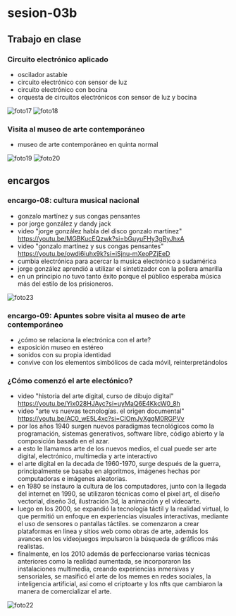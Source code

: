 # sesion-03b

## Trabajo en clase

### Circuito electrónico aplicado

- oscilador astable
- circuito electrónico con sensor de luz
- circuito electrónico con bocina
- orquesta de circuitos electrónicos con sensor de luz y bocina

![foto17](https://github.com/user-attachments/assets/a229eff2-9730-4c44-90d8-b20370cc8680)
![foto18](https://github.com/user-attachments/assets/251fa9e9-4619-494f-a632-ad9c42afed2a)

### Visita al museo de arte contemporáneo

- museo de arte contemporáneo en quinta normal

![foto19](https://github.com/user-attachments/assets/31c52a92-ea47-4b32-ba07-a9b23b5ed794)
![foto20](https://github.com/user-attachments/assets/e1725458-b276-4181-9756-b477db835a50)

## encargos

### encargo-08: cultura musical nacional

- gonzalo martínez y sus congas pensantes
- por jorge gonzález y dandy jack
- video "jorge gonzález habla del disco gonzalo martínez" <https://youtu.be/MGBKucEQzwk?si=bGuyuFHy3gRyJhxA>
- video "gonzalo martínez y sus congas pensantes" <https://youtu.be/owdi6iuhx9k?si=iSjnu-mXeoPZjEeD>
- cumbia electrónica para acercar la musica electrónico a sudamérica
- jorge gonzález aprendió a utilizar el sintetizador con la pollera amarilla
- en un principio no tuvo tanto éxito porque el público esperaba música más del estilo de los prisioneros.

![foto23](https://github.com/user-attachments/assets/12a8a261-94ed-46ee-937b-19d2443d4a4f)

### encargo-09: Apuntes sobre visita al museo de arte contemporáneo

- ¿cómo se relaciona la electrónica con el arte?
- exposición museo en estéreo
- sonidos con su propia identidad
- convive con los elementos simbólicos de cada móvil, reinterpretándolos

### ¿Cómo comenzó el arte electónico?

- video "historia del arte digital, curso de dibujo digital" <https://youtu.be/Yix028HJAyc?si=uyMaQ6E4KkcW0_8h>
- video "arte vs nuevas tecnologías. el origen documental" <https://youtu.be/AC0_wE5L4xc?si=ClOmJyXgqM0RGPVv>
- por los años 1940 surgen nuevos paradigmas tecnológicos como la programación, sistemas generativos, software libre, código abierto y la composición basada en el azar.
- a esto le llamamos arte de los nuevos medios, el cual puede ser arte digital, electrónico, multimedia y arte interactivo
- el arte digital en la decada de 1960-1970, surge después de la guerra, principalmente se basaba en algoritmos, imágenes hechas por computadoras e imágenes aleatorias.
- en 1980 se instauro la cultura de los computadores, junto con la llegada del internet en 1990, se utilizaron técnicas como el pixel art, el diseño vectorial, diseño 3d, ilustración 3d, la animación y el videoarte.
- luego en los 2000, se expandió la tecnología táctil y la realidad virtual, lo que permitió un enfoque en experiencias visuales interactivas, mediante el uso de sensores o pantallas táctiles. se comenzaron a crear plataformas en línea y sitios web como obras de arte, además los avances en los videojuegos impulsaron la búsqueda de gráficos más realistas.
- finalmente, en los 2010 además de perfeccionarse varias técnicas anteriores como la realidad aumentada, se incorporaron las instalaciones multimedia, creando experiencias inmersivas y sensoriales, se masificó el arte de los memes en redes sociales, la inteligencia artificial, así como el criptoarte y los nfts que cambiaron la manera de comercializar el arte.

![foto22](https://github.com/user-attachments/assets/7d167358-36c5-438d-985c-3fe520a0b53a)

